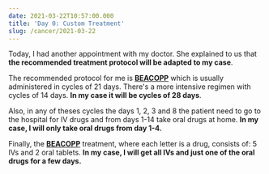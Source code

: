 ```yaml
---
date: 2021-03-22T10:57:00.000
title: 'Day 0: Custom Treatment'
slug: /cancer/2021-03-22
---
```


Today, I had another appointment with my doctor. She explained to us that **the recommended treatment protocol will be adapted to my case**.

The recommended protocol for me is **[BEACOPP](https://en.wikipedia.org/wiki/BEACOPP)** which is usually administered in cycles of 21 days. There's a more intensive regimen with cycles of 14 days. **In my case it will be cycles of 28 days**.

Also, in any of theses cycles the days 1, 2, 3 and 8 the patient need to go to the hospital for IV drugs and from days 1-14 take oral drugs at home. **In my case, I will only take oral drugs from day 1-4.**

Finally, the **[BEACOPP](https://en.wikipedia.org/wiki/BEACOPP)** treatment, where each letter is a drug, consists of: 5 IVs and 2 oral tablets. **In my case, I will get all IVs and just one of the oral drugs for a few days.**
